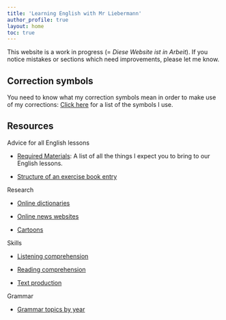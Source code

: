 ```yaml
---
title: 'Learning English with Mr Liebermann'
author_profile: true
layout: home
toc: true
---
```


This website is a work in progress (= _Diese Website ist in Arbeit_). If you
notice mistakes or sections which need improvements, please let me know.

## Correction symbols

You need to know what my correction symbols mean in order to make use of my
corrections: [Click here](_pages/LK_CorrectionSymbols.md) for a list of the
symbols I use.

## Resources

Advice for all English lessons

- [Required Materials](_pages/LK_RequiredMaterials.md): A list of all the
things I expect you to bring to our English lessons.

- [Structure of an exercise book entry](_pages/LK_ExerciseBookEntry.md)

Research

- [Online dictionaries](_pages/LK_OnlineDictionaries.md)

- [Online news websites](_pages/LK_NewsWebsites.md)

- [Cartoons](_pages/LK_Cartoons.md)

Skills

- [Listening comprehension](_pages/LK_ListeningComprehension.md)

- [Reading comprehension](_pages/LK_ReadingComprehension.md)

- [Text production]()

Grammar

- [Grammar topics by year](_pages/LK_GrammarOverview.md)


